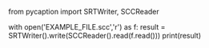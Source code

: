 from pycaption import SRTWriter, SCCReader

with open('EXAMPLE_FILE.scc','r') as f:
	result = SRTWriter().write(SCCReader().read(f.read()))
	print(result)
